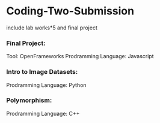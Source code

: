 # Coding-Two-Submission
include lab works*5 and final project

### Final Project: 
Tool: OpenFrameworks
Prodramming Language: Javascript

### Intro to Image Datasets:
Prodramming Language: Python

### Polymorphism:
Prodramming Language: C++

